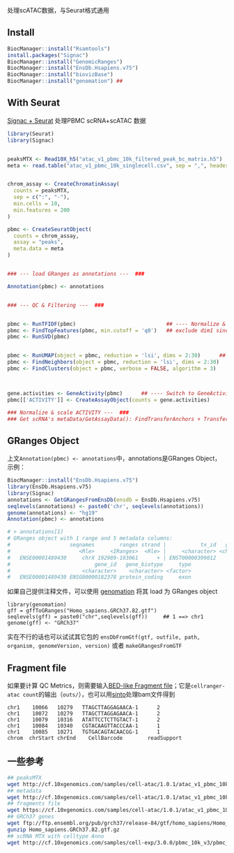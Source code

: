 

处理scATAC数据，与Seurat格式通用
 

## Install
```R
BiocManager::install("Rsamtools")
install.packages("Signac")
BiocManager::install("GenomicRanges")
BiocManager::install("EnsDb.Hsapiens.v75")
BiocManager::install("biovizBase")
BiocManager::install("genomation") ##
```


## With Seurat

[Signac + Seurat](https://stuartlab.org/signac/articles/pbmc_vignette) 处理PBMC scRNA+scATAC 数据

```R
library(Seurat)
library(Signac)


peaksMTX <- Read10X_h5("atac_v1_pbmc_10k_filtered_peak_bc_matrix.h5")
meta <- read.table("atac_v1_pbmc_10k_singlecell.csv", sep = ",", header = TRUE, row.names = 1, stringsAsFactors = FALSE)


chrom_assay <- CreateChromatinAssay(
  counts = peaksMTX,
  sep = c(":", "-"),
  min.cells = 10,
  min.features = 200
)

pbmc <- CreateSeuratObject(
  counts = chrom_assay,
  assay = "peaks",
  meta.data = meta
)


### --- load GRanges as annotations ---  ### 

Annotation(pbmc) <- annotations


### --- QC & Filtering ---  ### 


pbmc <- RunTFIDF(pbmc)                             ## ---- Normalize & scale via Lsi
pbmc <- FindTopFeatures(pbmc, min.cutoff = 'q0')   ## exclude dim1 since it correlats with sequencing depth
pbmc <- RunSVD(pbmc)


pbmc <- RunUMAP(object = pbmc, reduction = 'lsi', dims = 2:30)      ## ---- Dim reduction & clustering
pbmc <- FindNeighbors(object = pbmc, reduction = 'lsi', dims = 2:30)
pbmc <- FindClusters(object = pbmc, verbose = FALSE, algorithm = 3)



gene.activities <- GeneActivity(pbmc)      ## ---- Switch to GeneActivity Mtx
pbmc[['ACTIVITY']] <- CreateAssayObject(counts = gene.activities)

### Normalize & scale ACTIVITY ---  ### 
### Get scRNA's metaData/GetAssayData(): FindTransferAnchors + TransferData ---  ### 
```



## GRanges Object

上文```Annotation(pbmc) <- annotations```中，annotations是GRanges Object，示例：
```R
BiocManager::install("EnsDb.Hsapiens.v75")
library(EnsDb.Hsapiens.v75)
library(Signac)
annotations <- GetGRangesFromEnsDb(ensdb = EnsDb.Hsapiens.v75)
seqlevels(annotations) <- paste0('chr', seqlevels(annotations))
genome(annotations) <- "hg19"
Annotation(pbmc) <- annotations

# > annotations[1]
# GRanges object with 1 range and 5 metadata columns:
#                   seqnames        ranges strand |           tx_id   gene_name
#                      <Rle>     <IRanges>  <Rle> |     <character> <character>
#   ENSE00001489430     chrX 192989-193061      + | ENST00000399012      PLCXD1
#                           gene_id   gene_biotype     type
#                       <character>    <character> <factor>
#   ENSE00001489430 ENSG00000182378 protein_coding     exon
```

如果自己提供注释文件，可以使用 [genomation](https://rdrr.io/bioc/genomation/f/vignettes/GenomationManual.Rmd) 将其 load 为 GRanges object

```
library(genomation)
gff = gffToGRanges("Homo_sapiens.GRCh37.82.gtf")
seqlevels(gff) = paste0("chr",seqlevels(gff))     ## 1 ==> chr1
genome(gff) <- "GRCh37"
```

实在不行的话也可以试试其它包的 ```ensDbFromGtf(gtf, outfile, path, organism, genomeVersion, version)``` 或者 ```makeGRangesFromGTF```


## Fragment file

如果要计算 QC Metrics，则需要输入[BED-like Fragment file](https://support.10xgenomics.com/single-cell-atac/software/pipelines/latest/output/fragments)；它是```cellranger-atac count```的输出（```outs/```），也可以用[sinto](https://timoast.github.io/sinto/basic_usage.html#create-scatac-seq-fragments-file)处理bam文件得到
```
chr1    10066   10279   TTAGCTTAGGAGAACA-1      2
chr1    10072   10279   TTAGCTTAGGAGAACA-1      2
chr1    10079   10316   ATATTCCTCTTGTACT-1      2
chr1    10084   10340   CGTACAAGTTACCCAA-1      1
chr1    10085   10271   TGTGACAGTACAACGG-1      1
chrom  chrStart chrEnd    CellBarcode        readSupport
```

## 一些参考
```bash
## peaksMTX
wget http://cf.10xgenomics.com/samples/cell-atac/1.0.1/atac_v1_pbmc_10k/atac_v1_pbmc_10k_filtered_peak_bc_matrix.h5
## metadata
wget http://cf.10xgenomics.com/samples/cell-atac/1.0.1/atac_v1_pbmc_10k/atac_v1_pbmc_10k_singlecell.csv
## fragments file
wget https://cf.10xgenomics.com/samples/cell-atac/1.0.1/atac_v1_pbmc_10k/atac_v1_pbmc_10k_fragments.tsv.gz
## GRCh37 genes
wget ftp://ftp.ensembl.org/pub/grch37/release-84/gtf/homo_sapiens/Homo_sapiens.GRCh37.82.gtf.gz
gunzip Homo_sapiens.GRCh37.82.gtf.gz
## scRNA MTX with celltype Anno
wget http://cf.10xgenomics.com/samples/cell-exp/3.0.0/pbmc_10k_v3/pbmc_10k_v3_filtered_feature_bc_matrix.h5
```
